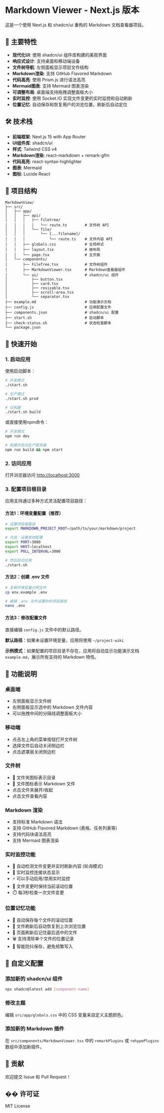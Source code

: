 # Markdown Viewer - Next.js 版本

这是一个使用 Next.js 和 shadcn/ui 重构的 Markdown 文档查看器项目。

## 🚀 主要特性

- **现代化UI**: 使用 shadcn/ui 组件库构建的美观界面
- **响应式设计**: 支持桌面和移动端设备
- **文件树导航**: 左侧面板显示项目文件结构
- **Markdown渲染**: 支持 GitHub Flavored Markdown
- **代码高亮**: 使用 Prism.js 进行语法高亮
- **Mermaid图表**: 支持 Mermaid 图表渲染
- **可调整布局**: 桌面端支持拖拽调整面板大小
- **实时监控**: 使用 Socket.IO 实现文件变更的实时监控和自动刷新
- **位置记忆**: 自动保存和恢复用户的浏览位置，刷新后自动定位

## 🛠️ 技术栈

- **前端框架**: Next.js 15 with App Router
- **UI组件库**: shadcn/ui
- **样式**: Tailwind CSS v4
- **Markdown渲染**: react-markdown + remark-gfm
- **代码高亮**: react-syntax-highlighter
- **图表**: Mermaid
- **图标**: Lucide React

## 📁 项目结构

```
MarkdownView/
├── src/
│   ├── app/
│   │   ├── api/
│   │   │   ├── filetree/
│   │   │   │   └── route.ts        # 文件树 API
│   │   │   └── file/
│   │   │       └── [...filename]/
│   │   │           └── route.ts    # 文件内容 API
│   │   ├── globals.css             # 全局样式
│   │   ├── layout.tsx              # 根布局
│   │   └── page.tsx                # 主页面
│   └── components/
│       ├── FileTree.tsx            # 文件树组件
│       ├── MarkdownViewer.tsx      # Markdown查看器组件
│       └── ui/                     # shadcn/ui 组件
│           ├── button.tsx
│           ├── card.tsx
│           ├── resizable.tsx
│           ├── scroll-area.tsx
│           └── separator.tsx
├── example.md                      # 功能演示文档
├── config.js                       # 应用配置文件
├── components.json                 # shadcn/ui 配置
├── start.sh                        # 启动脚本
├── check-status.sh                 # 状态检查脚本
└── package.json
```

## 🚀 快速开始

### 1. 启动应用

使用启动脚本：

```bash
# 开发模式
./start.sh

# 生产模式
./start.sh prod

# 仅构建
./start.sh build
```

或直接使用npm命令：

```bash
# 开发模式
npm run dev

# 构建并启动生产服务器
npm run build && npm start
```

### 2. 访问应用

打开浏览器访问 [http://localhost:3000](http://localhost:3000)

### 3. 配置项目根目录

应用支持通过多种方式灵活配置项目路径：

#### 方法1：环境变量配置（推荐）
```bash
# 设置项目根路径
export MARKDOWN_PROJECT_ROOT=/path/to/your/markdown/project

# 可选：设置其他配置
export PORT=3000
export HOST=localhost
export POLL_INTERVAL=3000

# 然后启动应用
./start.sh
```

#### 方法2：创建 .env 文件
```bash
# 复制环境变量示例文件
cp env.example .env

# 编辑 .env 文件设置你的项目路径
nano .env
```

#### 方法3：修改配置文件
直接编辑 `config.js` 文件中的默认路径。

**默认路径**：如果未设置环境变量，应用将使用 `~/project-wiki`

**示例模式**：如果配置的项目目录不存在，应用将自动显示功能演示文档 `example.md`，展示所有支持的 Markdown 特性。

## 📱 功能说明

### 桌面端
- 左侧面板显示文件树
- 右侧面板显示选中的 Markdown 文件内容
- 可以拖拽中间的分隔线调整面板大小

### 移动端
- 点击左上角的菜单按钮打开文件树
- 选择文件后自动关闭侧边栏
- 点击遮罩层关闭侧边栏

### 文件树
- 📁 文件夹图标表示目录
- 📄 文件图标表示 Markdown 文件
- 点击文件夹展开/收起
- 点击文件查看内容

### Markdown 渲染
- 支持标准 Markdown 语法
- 支持 GitHub Flavored Markdown (表格、任务列表等)
- 支持代码块语法高亮
- 支持 Mermaid 图表渲染

### 实时监控功能
- 📡 自动检测文件变更并实时刷新内容 (轮询模式)
- 🔌 实时监控连接状态显示
- ⚡ 可以手动启用/禁用实时监控
- 🔄 文件变更时保持当前滚动位置
- ⏱️ 每3秒检查一次文件变更

### 位置记忆功能
- 📍 自动保存每个文件的滚动位置
- 🔄 文件刷新后自动恢复到上次浏览位置
- 💾 页面刷新后记住最后选中的文件
- 🗑️ 支持清除单个文件的位置记录
- 🎯 智能防抖保存，避免频繁写入

## 🔧 自定义配置

### 添加新的 shadcn/ui 组件

```bash
npx shadcn@latest add [component-name]
```

### 修改主题

编辑 `src/app/globals.css` 中的 CSS 变量来自定义主题颜色。

### 添加新的 Markdown 插件

在 `src/components/MarkdownViewer.tsx` 中的 `remarkPlugins` 或 `rehypePlugins` 数组中添加新插件。

## 🤝 贡献

欢迎提交 Issue 和 Pull Request！

## �� 许可证

MIT License
